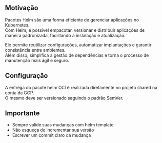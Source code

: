 ## Motivação

Pacotes Helm são uma forma eficiente de gerenciar aplicações no Kubernetes.  
Com Helm, é possível empacotar, versionar e distribuir aplicações de maneira padronizada, facilitando a instalação e atualização.  

Ele permite reutilizar configurações, automatizar implantações e garantir consistência entre ambientes.  
Além disso, simplifica a gestão de dependências e torna o processo de manutenção mais ágil e seguro.  


## Configuração

A entrega do pacote helm OCI é realizada diretamente no projeto shared na conta da GCP.  
O mesmo deve ser versionado seguindo o padrão SemVer.  

## Importante
* Sempre valide suas mudanças com helm template
* Não esqueça de incrementar sua versão
* Escrever um commit claro da mudança





